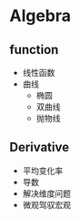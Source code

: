 # Algebra

## function

* 线性函数
* 曲线
  * 椭圆
  * 双曲线
  * 抛物线

## Derivative

* 平均变化率
* 导数
* 解决维度问题
* 微观驾驭宏观